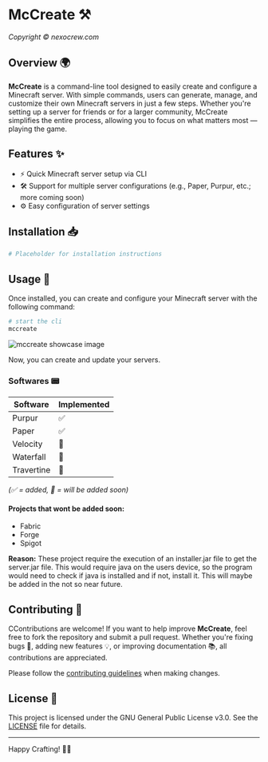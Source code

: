 # McCreate ⚒️

_Copyright © nexocrew.com_

## Overview 🌍

**McCreate** is a command-line tool designed to easily create and configure a Minecraft server. With simple commands, users can generate, manage, and customize their own Minecraft servers in just a few steps. Whether you're setting up a server for friends or for a larger community, McCreate simplifies the entire process, allowing you to focus on what matters most — playing the game.

## Features ✨

- ⚡ Quick Minecraft server setup via CLI
- 🛠️ Support for multiple server configurations (e.g., Paper, Purpur, etc.; more coming soon)
- ⚙️ Easy configuration of server settings

## Installation 📥

```bash
# Placeholder for installation instructions
```

## Usage 🚀

Once installed, you can create and configure your Minecraft server with the following command:

```bash
# start the cli
mccreate
```

![mccreate showcase image](https://media.bytes.wtf/u/lkOxKa.png)

Now, you can create and update your servers.

### Softwares 📟

| Software   | Implemented |
| ---------- | ----------- |
| Purpur     | ✅          |
| Paper      | ✅          |
| Velocity   | 🚧          |
| Waterfall  | 🚧          |
| Travertine | 🚧          |

_(✅ = added, 🚧 = will be added soon)_

#### Projects that wont be added soon:

- Fabric
- Forge
- Spigot

**Reason:** These project require the execution of an installer.jar file to get the server.jar file. This would require java on the users device, so the program would need to check if java is installed and if not, install it. This will maybe be added in the not so near future.

## Contributing 🤝

CContributions are welcome! If you want to help improve **McCreate**, feel free to fork the repository and submit a pull request. Whether you're fixing bugs 🐛, adding new features 💡, or improving documentation 📚, all contributions are appreciated.

Please follow the [contributing guidelines](CONTRIBUTING.md) when making changes.

## License 📄

This project is licensed under the GNU General Public License v3.0. See the [LICENSE](LICENSE) file for details.

---

Happy Crafting! 🧱✨
